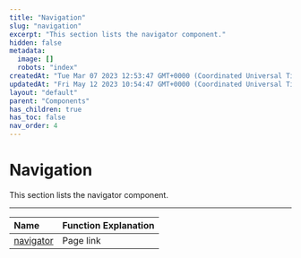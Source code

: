 ```yaml
---
title: "Navigation"
slug: "navigation"
excerpt: "This section lists the navigator component."
hidden: false
metadata: 
  image: []
  robots: "index"
createdAt: "Tue Mar 07 2023 12:53:47 GMT+0000 (Coordinated Universal Time)"
updatedAt: "Fri May 12 2023 10:54:47 GMT+0000 (Coordinated Universal Time)"
layout: "default"
parent: "Components"
has_children: true
has_toc: false
nav_order: 4
---
```

# Navigation 
This section lists the navigator component.

***

| Name                       | Function Explanation |
| :------------------------- | :------------------- |
| [navigator](navigation/navigator) | Page link            |
